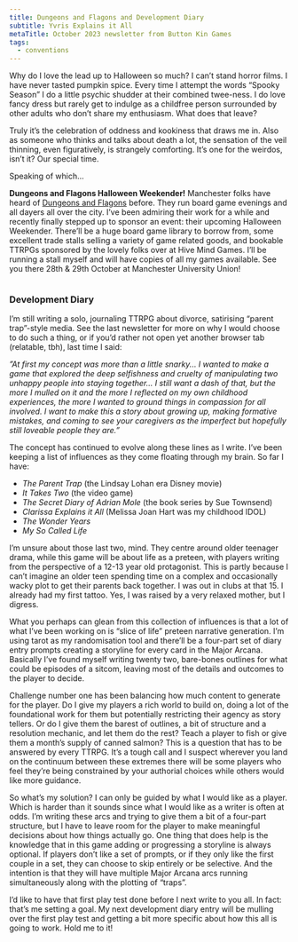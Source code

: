```yaml
---
title: Dungeons and Flagons and Development Diary
subtitle: Yvris Explains it All
metaTitle: October 2023 newsletter from Button Kin Games
tags:
  - conventions
---
```


<p>
    Why do I love the lead up to Halloween so much? I can’t stand horror films. I have never tasted pumpkin spice. Every time I attempt the words “Spooky Season” I do a little psychic shudder at their combined twee-ness. I do love fancy dress but rarely get to indulge as a childfree person surrounded by other adults who don’t share my enthusiasm. What does that leave?
</p><p>
    Truly it’s the celebration of oddness and kookiness that draws me in. Also as someone who thinks and talks about death a lot, the sensation of the veil thinning, even figuratively, is strangely comforting. It’s one for the weirdos, isn’t it? Our special time.
</p><p>
    Speaking of which…
</p><p>
    <b>Dungeons and Flagons Halloween Weekender!</b> Manchester folks have heard of <a href="https://dungeonsandflagons.co.uk/all-dayer" target="_blank">Dungeons and Flagons</a> before. They run board game evenings and all dayers all over the city. I’ve been admiring their work for a while and recently finally stepped up to sponsor an event: their upcoming Halloween Weekender. There’ll be a huge board game library to borrow from, some excellent trade stalls selling a variety of game related goods, and bookable TTRPGs sponsored by the lovely folks over at Hive Mind Games. I’ll be running a stall myself and will have copies of all my games available. See you there 28th & 29th October at Manchester University Union!
</p>
<a href="https://dungeonsandflagons.co.uk/all-dayer" target="_blank"><img src="/assets/images/newsletter/dungeons_flagons_halloween.png" alt=""></a>
<h3>Development Diary</h3>
<p>
    I’m still writing a solo, journaling TTRPG about divorce, satirising “parent trap”-style media. See the last newsletter for more on why I would choose to do such a thing, or if you’d rather not open yet another browser tab (relatable, tbh), last time I said:
</p><p>
    <i>”At first my concept was more than a little snarky... I wanted to make a game that explored the deep selfishness and cruelty of manipulating two unhappy people into staying together… I still want a dash of that, but the more I mulled on it and the more I reflected on my own childhood experiences, the more I wanted to ground things in compassion for all involved. I want to make this a story about growing up, making formative mistakes, and coming to see your caregivers as the imperfect but hopefully still loveable people they are.”</i>
</p><p>
    The concept has continued to evolve along these lines as I write. I’ve been keeping a list of influences as they come floating through my brain. So far I have:
</p>
<ul>
    <li><i>The Parent Trap</i> (the Lindsay Lohan era Disney movie)</li>
    <li><i>It Takes Two</i> (the video game)</li>
    <li><i>The Secret Diary of Adrian Mole</i> (the book series by Sue Townsend)</li>
    <li><i>Clarissa Explains it All</i> (Melissa Joan Hart was my childhood IDOL)</li>
    <li><i>The Wonder Years</i></li>
    <li><i>My So Called Life</i></li>
</ul>
<p>
    I’m unsure about those last two, mind. They centre around older teenager drama, while this game will be about life as a preteen, with players writing from the perspective of a 12-13 year old protagonist. This is partly because I can’t imagine an older teen spending time on a complex and occasionally wacky plot to get their parents back together. I was out in clubs at that 15. I already had my first tattoo. Yes, I was raised by a very relaxed mother, but I digress.
</p><p>
    What you perhaps can glean from this collection of influences is that a lot of what I’ve been working on is “slice of life” preteen narrative generation. I’m using tarot as my randomisation tool and there’ll be a four-part set of diary entry prompts creating a storyline for every card in the Major Arcana. Basically I’ve found myself writing twenty two, bare-bones outlines for what could be episodes of a sitcom, leaving most of the details and outcomes to the player to decide.
</p><p>
    Challenge number one has been balancing how much content to generate for the player. Do I give my players a rich world to build on, doing a lot of the foundational work for them but potentially restricting their agency as story tellers. Or do I give them the barest of outlines, a bit of structure and a resolution mechanic, and let them do the rest? Teach a player to fish or give them a month’s supply of canned salmon? This is a question that has to be answered by every TTRPG. It’s a tough call and I suspect wherever you land on the continuum between these extremes there will be some players who feel they’re being constrained by your authorial choices while others would like more guidance.
</p><p>
    So what’s my solution? I can only be guided by what I would like as a player. Which is harder than it sounds since what I would like as a writer is often at odds. I’m writing these arcs and trying to give them a bit of a four-part structure, but I have to leave room for the player to make meaningful decisions about how things actually go. One thing that does help is the knowledge that in this game adding or progressing a storyline is always optional. If players don’t like a set of prompts, or if they only like the first couple in a set, they can choose to skip entirely or be selective. And the intention is that they will have multiple Major Arcana arcs running simultaneously along with the plotting of “traps”.
</p><p>
    I’d like to have that first play test done before I next write to you all. In fact: that’s me setting a goal. My next development diary entry will be mulling over the first play test and getting a bit more specific about how this all is going to work. Hold me to it!
</p>
